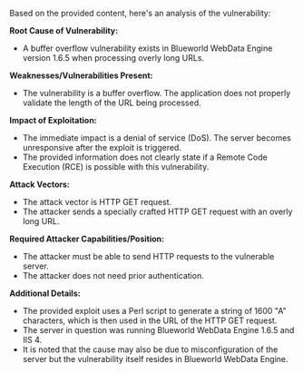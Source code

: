 Based on the provided content, here's an analysis of the vulnerability:

**Root Cause of Vulnerability:**
- A buffer overflow vulnerability exists in Blueworld WebData Engine version 1.6.5 when processing overly long URLs.

**Weaknesses/Vulnerabilities Present:**
-  The vulnerability is a buffer overflow. The application does not properly validate the length of the URL being processed.

**Impact of Exploitation:**
- The immediate impact is a denial of service (DoS). The server becomes unresponsive after the exploit is triggered.
- The provided information does not clearly state if a Remote Code Execution (RCE) is possible with this vulnerability.

**Attack Vectors:**
- The attack vector is HTTP GET request.
- The attacker sends a specially crafted HTTP GET request with an overly long URL.

**Required Attacker Capabilities/Position:**
- The attacker must be able to send HTTP requests to the vulnerable server.
- The attacker does not need prior authentication.

**Additional Details:**
- The provided exploit uses a Perl script to generate a string of 1600 "A" characters, which is then used in the URL of the HTTP GET request.
- The server in question was running Blueworld WebData Engine 1.6.5 and IIS 4.
- It is noted that the cause may also be due to misconfiguration of the server but the vulnerability itself resides in Blueworld WebData Engine.